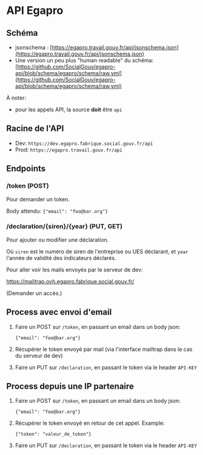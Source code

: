# API Egapro

## Schéma

- jsonschema : [https://egapro.travail.gouv.fr/api/jsonschema.json](https://egapro.travail.gouv.fr/api/jsonschema.json)
- Une version un peu plus "human readable" du schéma: [https://github.com/SocialGouv/egapro-api/blob/schema/egapro/schema/raw.yml](https://github.com/SocialGouv/egapro-api/blob/schema/egapro/schema/raw.yml)

À noter:

- pour les appels API, la source **doit** être `api`

## Racine de l'API

- Dev: `https://dev.egapro.fabrique.social.gouv.fr/api`
- Prod: `https://egapro.travail.gouv.fr/api`

## Endpoints

### /token (POST)
Pour demander un token.

Body attendu: `{"email": "foo@bar.org"}`

### /declaration/{siren}/{year} (PUT, GET)
Pour ajouter ou modifier une déclaration.

Où `siren` est le numéro de siren de l'entreprise ou UES déclarant, et `year` l'année de validité des indicateurs déclarés.

Pour aller voir les mails envoyés par le serveur de dev:

https://mailtrap.ovh.egapro.fabrique.social.gouv.fr/

(Demander un accès.)

## Process avec envoi d'email

1. Faire un POST sur `/token`, en passant un email dans un body json:

    `{"email": "foo@bar.org"}`

1. Récupérer le token envoyé par mail (via l'interface mailtrap dans le cas du serveur de dev)

1. Faire un PUT sur `/declaration`, en passant le token via le header `API-KEY`

## Process depuis une IP partenaire

1. Faire un POST sur `/token`, en passant un email dans un body json:

    `{"email": "foo@bar.org"}`

1. Récupérer le token envoyé en retour de cet appel. Example:

    `{"token": "valeur_de_token"}`

1. Faire un PUT sur `/declaration`, en passant le token via le header `API-KEY`
